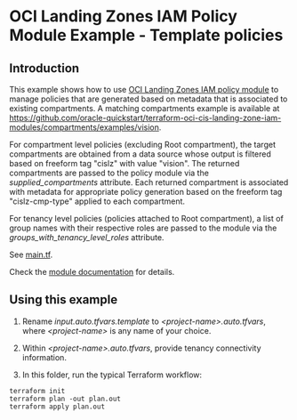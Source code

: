 # OCI Landing Zones IAM Policy Module Example - Template policies

## Introduction

This example shows how to use [OCI Landing Zones IAM policy module](../..) to manage policies that are generated based on metadata that is associated to existing compartments. A matching compartments example is available at https://github.com/oracle-quickstart/terraform-oci-cis-landing-zone-iam-modules/compartments/examples/vision.

For compartment level policies (excluding Root compartment), the target compartments are obtained from a data source whose output is filtered based on freeform tag "cislz" with value "vision". The returned compartments are passed to the policy module via the *supplied_compartments* attribute. Each returned compartment is associated with metadata for appropriate policy generation based on the freeform tag "cislz-cmp-type" applied to each compartment.

For tenancy level policies (policies attached to Root compartment), a list of group names with their respective roles are passed to the module via the *groups_with_tenancy_level_roles* attribute.

See [main.tf](./main.tf).

Check the [module documentation](../../README.md) for details.

## Using this example
1. Rename *input.auto.tfvars.template* to *\<project-name\>.auto.tfvars*, where *\<project-name\>* is any name of your choice.

2. Within *\<project-name\>.auto.tfvars*, provide tenancy connectivity information.

3. In this folder, run the typical Terraform workflow:
```
terraform init
terraform plan -out plan.out
terraform apply plan.out
```